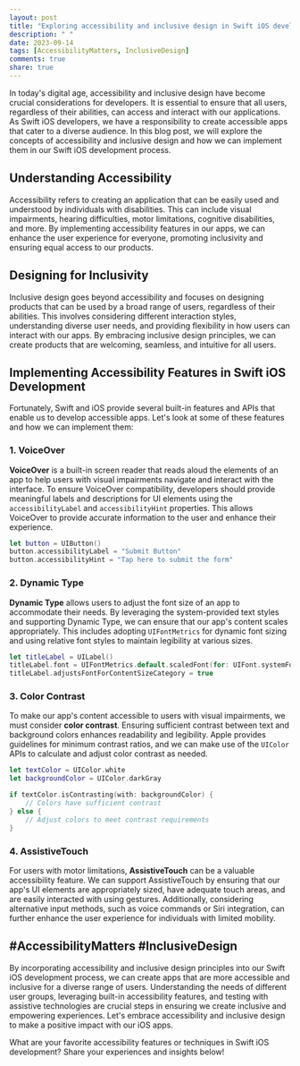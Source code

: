 ```yaml
---
layout: post
title: "Exploring accessibility and inclusive design in Swift iOS development"
description: " "
date: 2023-09-14
tags: [AccessibilityMatters, InclusiveDesign]
comments: true
share: true
---
```


In today's digital age, accessibility and inclusive design have become crucial considerations for developers. It is essential to ensure that all users, regardless of their abilities, can access and interact with our applications. As Swift iOS developers, we have a responsibility to create accessible apps that cater to a diverse audience. In this blog post, we will explore the concepts of accessibility and inclusive design and how we can implement them in our Swift iOS development process.

## Understanding Accessibility

Accessibility refers to creating an application that can be easily used and understood by individuals with disabilities. This can include visual impairments, hearing difficulties, motor limitations, cognitive disabilities, and more. By implementing accessibility features in our apps, we can enhance the user experience for everyone, promoting inclusivity and ensuring equal access to our products.

## Designing for Inclusivity

Inclusive design goes beyond accessibility and focuses on designing products that can be used by a broad range of users, regardless of their abilities. This involves considering different interaction styles, understanding diverse user needs, and providing flexibility in how users can interact with our apps. By embracing inclusive design principles, we can create products that are welcoming, seamless, and intuitive for all users.

## Implementing Accessibility Features in Swift iOS Development

Fortunately, Swift and iOS provide several built-in features and APIs that enable us to develop accessible apps. Let's look at some of these features and how we can implement them:

### 1. VoiceOver

**VoiceOver** is a built-in screen reader that reads aloud the elements of an app to help users with visual impairments navigate and interact with the interface. To ensure VoiceOver compatibility, developers should provide meaningful labels and descriptions for UI elements using the `accessibilityLabel` and `accessibilityHint` properties. This allows VoiceOver to provide accurate information to the user and enhance their experience.

```swift
let button = UIButton()
button.accessibilityLabel = "Submit Button"
button.accessibilityHint = "Tap here to submit the form"
```

### 2. Dynamic Type

**Dynamic Type** allows users to adjust the font size of an app to accommodate their needs. By leveraging the system-provided text styles and supporting Dynamic Type, we can ensure that our app's content scales appropriately. This includes adopting `UIFontMetrics` for dynamic font sizing and using relative font styles to maintain legibility at various sizes.

```swift
let titleLabel = UILabel()
titleLabel.font = UIFontMetrics.default.scaledFont(for: UIFont.systemFont(ofSize: 20, weight: .bold))
titleLabel.adjustsFontForContentSizeCategory = true
```

### 3. Color Contrast

To make our app's content accessible to users with visual impairments, we must consider **color contrast**. Ensuring sufficient contrast between text and background colors enhances readability and legibility. Apple provides guidelines for minimum contrast ratios, and we can make use of the `UIColor` APIs to calculate and adjust color contrast as needed.

```swift
let textColor = UIColor.white
let backgroundColor = UIColor.darkGray

if textColor.isContrasting(with: backgroundColor) {
    // Colors have sufficient contrast
} else {
    // Adjust colors to meet contrast requirements
}
```

### 4. AssistiveTouch

For users with motor limitations, **AssistiveTouch** can be a valuable accessibility feature. We can support AssistiveTouch by ensuring that our app's UI elements are appropriately sized, have adequate touch areas, and are easily interacted with using gestures. Additionally, considering alternative input methods, such as voice commands or Siri integration, can further enhance the user experience for individuals with limited mobility.

## #AccessibilityMatters #InclusiveDesign

By incorporating accessibility and inclusive design principles into our Swift iOS development process, we can create apps that are more accessible and inclusive for a diverse range of users. Understanding the needs of different user groups, leveraging built-in accessibility features, and testing with assistive technologies are crucial steps in ensuring we create inclusive and empowering experiences. Let's embrace accessibility and inclusive design to make a positive impact with our iOS apps.

What are your favorite accessibility features or techniques in Swift iOS development? Share your experiences and insights below!